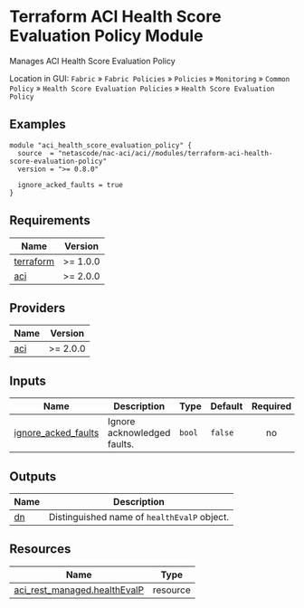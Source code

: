 <!-- BEGIN_TF_DOCS -->
# Terraform ACI Health Score Evaluation Policy Module

Manages ACI Health Score Evaluation Policy

Location in GUI:
`Fabric` » `Fabric Policies` » `Policies` » `Monitoring` » `Common Policy` » `Health Score Evaluation Policies` » `Health Score Evaluation Policy`

## Examples

```hcl
module "aci_health_score_evaluation_policy" {
  source  = "netascode/nac-aci/aci//modules/terraform-aci-health-score-evaluation-policy"
  version = ">= 0.8.0"

  ignore_acked_faults = true
}
```

## Requirements

| Name | Version |
|------|---------|
| <a name="requirement_terraform"></a> [terraform](#requirement\_terraform) | >= 1.0.0 |
| <a name="requirement_aci"></a> [aci](#requirement\_aci) | >= 2.0.0 |

## Providers

| Name | Version |
|------|---------|
| <a name="provider_aci"></a> [aci](#provider\_aci) | >= 2.0.0 |

## Inputs

| Name | Description | Type | Default | Required |
|------|-------------|------|---------|:--------:|
| <a name="input_ignore_acked_faults"></a> [ignore\_acked\_faults](#input\_ignore\_acked\_faults) | Ignore acknowledged faults. | `bool` | `false` | no |

## Outputs

| Name | Description |
|------|-------------|
| <a name="output_dn"></a> [dn](#output\_dn) | Distinguished name of `healthEvalP` object. |

## Resources

| Name | Type |
|------|------|
| [aci_rest_managed.healthEvalP](https://registry.terraform.io/providers/CiscoDevNet/aci/latest/docs/resources/rest_managed) | resource |
<!-- END_TF_DOCS -->